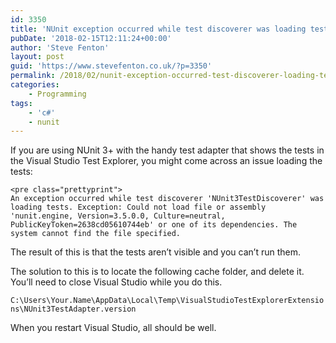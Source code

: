 ```yaml
---
id: 3350
title: 'NUnit exception occurred while test discoverer was loading tests'
pubDate: '2018-02-15T12:11:24+00:00'
author: 'Steve Fenton'
layout: post
guid: 'https://www.stevefenton.co.uk/?p=3350'
permalink: /2018/02/nunit-exception-occurred-test-discoverer-loading-tests/
categories:
    - Programming
tags:
    - 'c#'
    - nunit
---
```


If you are using NUnit 3+ with the handy test adapter that shows the tests in the Visual Studio Test Explorer, you might come across an issue loading the tests:

```
<pre class="prettyprint">
An exception occurred while test discoverer 'NUnit3TestDiscoverer' was loading tests. Exception: Could not load file or assembly 'nunit.engine, Version=3.5.0.0, Culture=neutral, PublicKeyToken=2638cd05610744eb' or one of its dependencies. The system cannot find the file specified.
```

The result of this is that the tests aren’t visible and you can’t run them.

The solution to this is to locate the following cache folder, and delete it. You’ll need to close Visual Studio while you do this.

`C:\Users\Your.Name\AppData\Local\Temp\VisualStudioTestExplorerExtensions\NUnit3TestAdapter.version`

When you restart Visual Studio, all should be well.